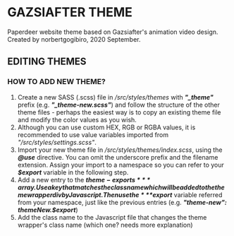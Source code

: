 # GAZSIAFTER THEME
Paperdeer website theme based on Gazsiafter's animation video design. Created by norbertgogibiro, 2020 September.

## EDITING THEMES
### HOW TO ADD NEW THEME?
1. Create a new SASS (.scss) file in */src/styles/themes* with ***"_theme"*** prefix (e.g. ***"_theme-new.scss"***) and follow the structure of the other theme files - perhaps the easiest way is to copy an existing theme file and modify the color values as you wish.
2. Although you can use custom HEX, RGB or RGBA values, it is recommended to use value variables imported from *"/src/styles/settings.scss"*.
3. Import your new theme file in */src/styles/themes/index.scss*, using the ***@use*** directive. You can omit the underscore prefix and the filename extension. Assign your import to a namespace so you can refer to your ***$export*** variable in the following step.
4. Add a new entry to the ***$theme-exports*** array. Use a key that matches the class name which will be added to the theme wrapper div by Javascript. Then use the ***$export*** variable referred from your namespace, just like the previous entries (e.g. ***"theme-new": themeNew.$export***)
5. Add the class name to the Javascript file that changes the theme wrapper's class name (which one? needs more explanation)
